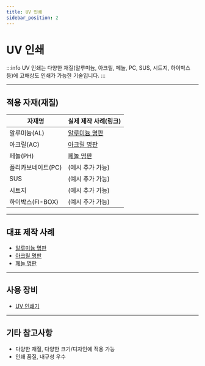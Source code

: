 ```yaml
---
title: UV 인쇄
sidebar_position: 2
---
```


# UV 인쇄

:::info
UV 인쇄는 다양한 재질(알루미늄, 아크릴, 페놀, PC, SUS, 시트지, 하이박스 등)에 고해상도 인쇄가 가능한 기술입니다.
:::

---

## 적용 자재(재질)

| 자재명             | 실제 제작 사례(링크)           |
|--------------------|-------------------------------|
| 알루미늄(AL)       | [알루미늄 명판](../../product/al-nameplate.md) |
| 아크릴(AC)         | [아크릴 명판](../../product/ac-nameplate.md)   |
| 페놀(PH)           | [페놀 명판](../../product/ph-nameplate.md)     |
| 폴리카보네이트(PC) | (예시 추가 가능)                |
| SUS                | (예시 추가 가능)                |
| 시트지             | (예시 추가 가능)                |
| 하이박스(FI-BOX)   | (예시 추가 가능)                |

---

## 대표 제작 사례
- [알루미늄 명판](../../product/al-nameplate.md)
- [아크릴 명판](../../product/ac-nameplate.md)
- [페놀 명판](../../product/ph-nameplate.md)

---

## 사용 장비
- [UV 인쇄기](../../office-layout/equipment/uv-printer.md)

---

## 기타 참고사항
- 다양한 재질, 다양한 크기/디자인에 적용 가능
- 인쇄 품질, 내구성 우수 